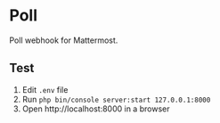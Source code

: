Poll
====

Poll webhook for Mattermost.

Test
----

1. Edit `.env` file
1. Run `php bin/console server:start 127.0.0.1:8000`
1. Open http://localhost:8000 in a browser
